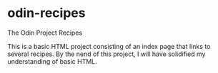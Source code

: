 # odin-recipes
The Odin Project Recipes

This is a basic HTML project consisting of an index page that links to several recipes. By the nend of this project, I will have solidified my understanding of basic HTML.
